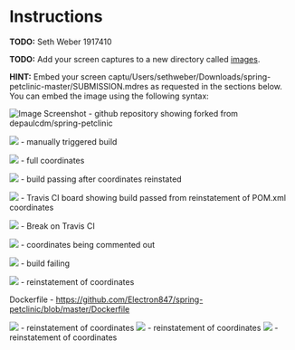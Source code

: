 # Instructions
**TODO:** Seth Weber 1917410

**TODO:** Add your screen captures to a new directory called [images](images).

**HINT:** Embed your screen captu/Users/sethweber/Downloads/spring-petclinic-master/SUBMISSION.mdres as requested in the sections below. You can embed the image using the following syntax:



![Image Screenshot](FiguresHW5/Screen%20Shot%202020-02-26%20at%204.50.49%20PM.png) - github repository showing forked from depaulcdm/spring-petclinic

![](FiguresHW5/Screen%20Shot%202020-02-26%20at%2011.00.56%20PM.png) - manually triggered build

![](FiguresHW5/Screen%20Shot%202020-02-27%20at%2012.08.04%20PM.png) - full coordinates

![](FiguresHW5/Screen%20Shot%202020-02-27%20at%201.53.42%20PM.png) - build passing after coordinates reinstated

![](FiguresHW5/Screen%20Shot%202020-02-27%20at%201.53.29%20PM.png) - Travis CI board showing build passed from reinstatement of POM.xml coordinates

![](FiguresHW5/Screen%20Shot%202020-02-27%20at%202.59.48%20PM.png) - Break on Travis CI

![](FiguresHW5/Screen%20Shot%202020-02-27%20at%201.45.17%20PM.png) - coordinates being commented out

![](FiguresHW5/Screen%20Shot%202020-02-27%20at%201.45.44%20PM.png) - build failing

![](FiguresHW5/Screen%20Shot%202020-02-27%20at%2012.08.04%20PM.png) - reinstatement of coordinates



Dockerfile - https://github.com/Electron847/spring-petclinic/blob/master/Dockerfile


![](FiguresHW5/Screen%20Shot%202020-03-12%20at%206.31.26%20PM.png) - reinstatement of coordinates
![](FiguresHW5/Screen%20Shot%202020-03-12%20at%206.42.08%20PM.png) - reinstatement of coordinates
![](FiguresHW5/Screen%20Shot%202020-03-12%20at%206.42.51%20PM.png) - reinstatement of coordinates
